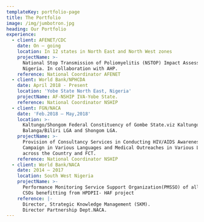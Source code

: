 ```yaml
---
templateKey: portfolio-page
title: The Portfolio
image: /img/jumbotron.jpg
heading: Our Portfolio
experience:
  - client: AFENET/CDC
    date: On – going
    location: In 12 states in North East and North West zones
    projectName: >-
      National Stop Transmission of Poliomyelitis (NSTOP) Impact Assessment in
      Nigeria. In collaboration with AHP.
    reference: National Coordinator AFENET
  - client: World Bank/NPHCDA
    date: April 2018 - Present
    location: 'Yobe State North East, Nigeria'
    projectName: AF-NSHIP IVA-Yobe State.
    reference: National Coordinator NSHIP
  - client: FGN/NACA
    date: 'Feb.2018 – May,2018'
    location: >-
      Kaltungo/Shongom Federal Constituency of Gombe State.viz Kaltungo LGA,
      Balanga/Biliri LGA and Shongom LGA.
    projectName: >-
      Provision of Consultancy Services in Conducting HIV/AIDS Awareness
      Campaign in Various Languages and Medical Outreaches in Various Locations
      across the Country and FCT.
    reference: National Coordinator NSHIP
  - client: World Bank/NACA
    date: 2014 – 2017
    location: South West Nigeria
    projectName: >-
      Performance Monitoring Service Support Organization(PMSSO) of all the 115
      CSOs benefitting from HPDPII- HAF project 
    reference: |-
      Director, Strategic Knowledge Management (SKM).
      Director Partnership Dept.NACA.
---
```


